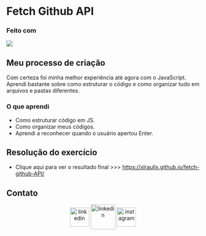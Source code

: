 # Fetch Github API

### Feito com
<div style="display: inline_block">
  <img src="https://skillicons.dev/icons?i=html,css,js,github,git,vscode&perline=14" />
</div>

## Meu processo de criação
Com certeza foi minha melhor experiência até agora com o JavaScript. Aprendi bastante sobre como estruturar o código e como organizar tudo em arquivos e pastas diferentes.

### O que aprendi
- Como estruturar código em JS.
- Como organizar meus códigos.
- Aprendi a reconhecer quando o usuário apertou Enter.

## Resolução do exercício

- Clique aqui para ver o resultado final >>> https://xlraullx.github.io/fetch-github-API/

## Contato
<p align="center">
<a href="https://www.linkedin.com/in/raul-souza-do-nascimento-53623631b/" target="_blank"><img align="center" src="https://user-images.githubusercontent.com/88904952/234979284-68c11d7f-1acc-4f0c-ac78-044e1037d7b0.png" alt="linkedin" height="50" width="50"/></a>
<a href="mailto:RaulSouza2025@hotmail.com" target="blank"><img align="center" src="https://img.icons8.com/fluency/48/000000/apple-mail.png" alt="linkedin" height="65" width="65" /></a>
<a href="https://www.instagram.com/raul.souza9/" target="blank"><img align="center" src="https://user-images.githubusercontent.com/88904952/234981169-2dd1e58f-4b7e-468c-8213-034ba62156c3.png" alt="instagram" height="50" width="50" /></a>
</p>

